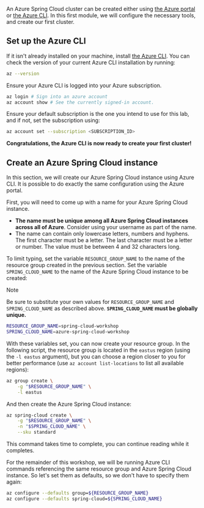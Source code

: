 An Azure Spring Cloud cluster can be created either using [the Azure portal](https://portal.azure.com/?WT.mc_id=azurespringcloud-mslearn-judubois) or [the Azure CLI](https://docs.microsoft.com/cli/azure/install-azure-cli?view=azure-cli-latest&WT.mc_id=azurespringcloud-mslearn-judubois). In this first module, we will configure the necessary tools, and create our first cluster.

## Set up the Azure CLI

If it isn't already installed on your machine, install [the Azure CLI](https://docs.microsoft.com/cli/azure/install-azure-cli?view=azure-cli-latest&WT.mc_id=azurespringcloud-mslearn-judubois). You can check the version of your current Azure CLI installation by running:

```bash
az --version
```

Ensure your Azure CLI is logged into your Azure subscription.

```bash
az login # Sign into an azure account
az account show # See the currently signed-in account.
```

Ensure your default subscription is the one you intend to use for this lab, and if not, set the subscription using:

```bash
az account set --subscription <SUBSCRIPTION_ID>
```

**Congratulations, the Azure CLI is now ready to create your first cluster!**

## Create an Azure Spring Cloud instance

In this section, we will create our Azure Spring Cloud instance using Azure CLI. It is possible to do exactly the same configuration using the Azure portal.

First, you will need to come up with a name for your Azure Spring Cloud instance.

- __The name must be unique among all Azure Spring Cloud instances across all of Azure__. Consider using your username as part of the name.
- The name can contain only lowercase letters, numbers and hyphens. The first character must be a letter. The last character must be a letter or number. The value must be between 4 and 32 characters long.

To limit typing, set the variable `RESOURCE_GROUP_NAME` to the name of the resource group created in the previous section. Set the variable `SPRING_CLOUD_NAME` to the name of the Azure Spring Cloud instance to be created:

> [!NOTE]
> Be sure to substitute your own values for `RESOURCE_GROUP_NAME` and `SPRING_CLOUD_NAME` as described above. __`SPRING_CLOUD_NAME` must be globally unique.__

```bash
RESOURCE_GROUP_NAME=spring-cloud-workshop
SPRING_CLOUD_NAME=azure-spring-cloud-workshop
```

With these variables set, you can now create your resource group. In the following script, the resource group is located in the `eastus` region (using the `-l eastus` argument), but you can choose a region closer to you for better performance (use `az account list-locations` to list all available regions):

```bash
az group create \
    -g "$RESOURCE_GROUP_NAME" \
    -l eastus
```

And then create the Azure Spring Cloud instance:

```bash
az spring-cloud create \
    -g "$RESOURCE_GROUP_NAME" \
    -n "$SPRING_CLOUD_NAME" \
    --sku standard
```

This command takes time to complete, you can continue reading while it completes.

For the remainder of this workshop, we will be running Azure CLI commands referencing the same resource group and Azure Spring Cloud instance. So let's set them as defaults, so we don't have to specify them again:

```bash
az configure --defaults group=${RESOURCE_GROUP_NAME}
az configure --defaults spring-cloud=${SPRING_CLOUD_NAME}
```
